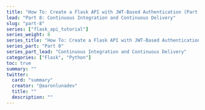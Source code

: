 ```yaml
---
title: "How To: Create a Flask API with JWT-Based Authentication (Part 8)"
lead: "Part 8: Continuous Integration and Continuous Delivery"
slug: "part-8"
series: ["flask_api_tutorial"]
series_weight: 8
series_title: "How To: Create a Flask API with JWT-Based Authentication"
series_part: "Part 8"
series_part_lead: "Continuous Integration and Continuous Delivery"
categories: ["Flask", "Python"]
toc: true
summary: ""
twitter:
  card: "summary"
  creator: "@aaronlunadev"
  title: ""
  description: ""
---
```

